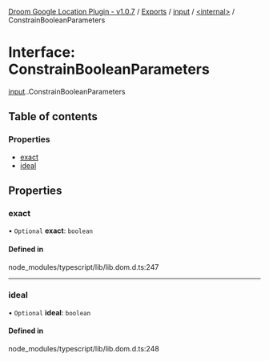 [Droom Google Location Plugin - v1.0.7](../README.md) / [Exports](../modules.md) / [input](../modules/input.md) / [<internal\>](../modules/input._internal_.md) / ConstrainBooleanParameters

# Interface: ConstrainBooleanParameters

[input](../modules/input.md).[<internal>](../modules/input._internal_.md).ConstrainBooleanParameters

## Table of contents

### Properties

- [exact](input._internal_.ConstrainBooleanParameters.md#exact)
- [ideal](input._internal_.ConstrainBooleanParameters.md#ideal)

## Properties

### exact

• `Optional` **exact**: `boolean`

#### Defined in

node_modules/typescript/lib/lib.dom.d.ts:247

___

### ideal

• `Optional` **ideal**: `boolean`

#### Defined in

node_modules/typescript/lib/lib.dom.d.ts:248
